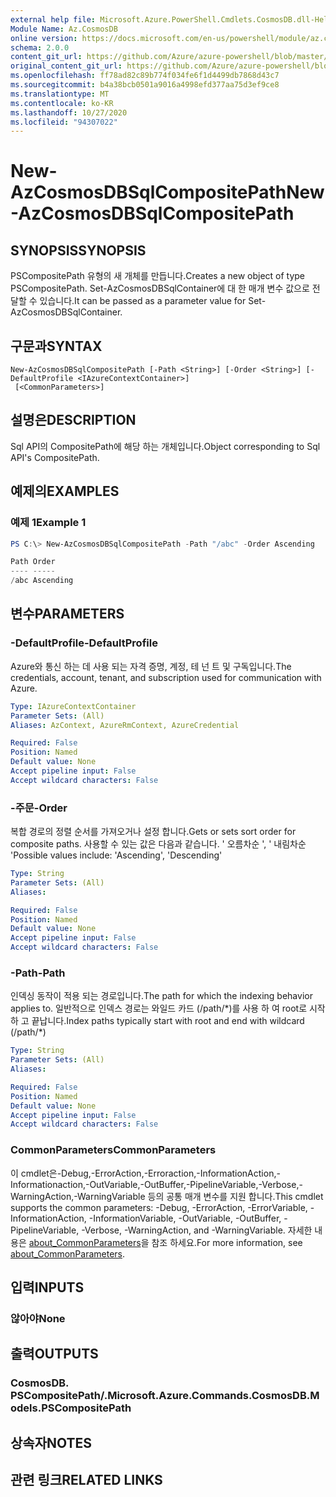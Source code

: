 ```yaml
---
external help file: Microsoft.Azure.PowerShell.Cmdlets.CosmosDB.dll-Help.xml
Module Name: Az.CosmosDB
online version: https://docs.microsoft.com/en-us/powershell/module/az.cosmosdb/new-azcosmosdbsqlcompositepath
schema: 2.0.0
content_git_url: https://github.com/Azure/azure-powershell/blob/master/src/CosmosDB/CosmosDB/help/New-AzCosmosDBSqlCompositePath.md
original_content_git_url: https://github.com/Azure/azure-powershell/blob/master/src/CosmosDB/CosmosDB/help/New-AzCosmosDBSqlCompositePath.md
ms.openlocfilehash: ff78ad82c89b774f034fe6f1d4499db7868d43c7
ms.sourcegitcommit: b4a38bcb0501a9016a4998efd377aa75d3ef9ce8
ms.translationtype: MT
ms.contentlocale: ko-KR
ms.lasthandoff: 10/27/2020
ms.locfileid: "94307022"
---
```

# <span data-ttu-id="2b5e7-101">New-AzCosmosDBSqlCompositePath</span><span class="sxs-lookup"><span data-stu-id="2b5e7-101">New-AzCosmosDBSqlCompositePath</span></span>

## <span data-ttu-id="2b5e7-102">SYNOPSIS</span><span class="sxs-lookup"><span data-stu-id="2b5e7-102">SYNOPSIS</span></span>
<span data-ttu-id="2b5e7-103">PSCompositePath 유형의 새 개체를 만듭니다.</span><span class="sxs-lookup"><span data-stu-id="2b5e7-103">Creates a new object of type PSCompositePath.</span></span> <span data-ttu-id="2b5e7-104">Set-AzCosmosDBSqlContainer에 대 한 매개 변수 값으로 전달할 수 있습니다.</span><span class="sxs-lookup"><span data-stu-id="2b5e7-104">It can be passed as a parameter value for Set-AzCosmosDBSqlContainer.</span></span>

## <span data-ttu-id="2b5e7-105">구문과</span><span class="sxs-lookup"><span data-stu-id="2b5e7-105">SYNTAX</span></span>

```
New-AzCosmosDBSqlCompositePath [-Path <String>] [-Order <String>] [-DefaultProfile <IAzureContextContainer>]
 [<CommonParameters>]
```

## <span data-ttu-id="2b5e7-106">설명은</span><span class="sxs-lookup"><span data-stu-id="2b5e7-106">DESCRIPTION</span></span>
<span data-ttu-id="2b5e7-107">Sql API의 CompositePath에 해당 하는 개체입니다.</span><span class="sxs-lookup"><span data-stu-id="2b5e7-107">Object corresponding to Sql API's CompositePath.</span></span>

## <span data-ttu-id="2b5e7-108">예제의</span><span class="sxs-lookup"><span data-stu-id="2b5e7-108">EXAMPLES</span></span>

### <span data-ttu-id="2b5e7-109">예제 1</span><span class="sxs-lookup"><span data-stu-id="2b5e7-109">Example 1</span></span>
```powershell
PS C:\> New-AzCosmosDBSqlCompositePath -Path "/abc" -Order Ascending

Path Order
---- -----
/abc Ascending
```

## <span data-ttu-id="2b5e7-110">변수</span><span class="sxs-lookup"><span data-stu-id="2b5e7-110">PARAMETERS</span></span>

### <span data-ttu-id="2b5e7-111">-DefaultProfile</span><span class="sxs-lookup"><span data-stu-id="2b5e7-111">-DefaultProfile</span></span>
<span data-ttu-id="2b5e7-112">Azure와 통신 하는 데 사용 되는 자격 증명, 계정, 테 넌 트 및 구독입니다.</span><span class="sxs-lookup"><span data-stu-id="2b5e7-112">The credentials, account, tenant, and subscription used for communication with Azure.</span></span>

```yaml
Type: IAzureContextContainer
Parameter Sets: (All)
Aliases: AzContext, AzureRmContext, AzureCredential

Required: False
Position: Named
Default value: None
Accept pipeline input: False
Accept wildcard characters: False
```

### <span data-ttu-id="2b5e7-113">-주문</span><span class="sxs-lookup"><span data-stu-id="2b5e7-113">-Order</span></span>
<span data-ttu-id="2b5e7-114">복합 경로의 정렬 순서를 가져오거나 설정 합니다.</span><span class="sxs-lookup"><span data-stu-id="2b5e7-114">Gets or sets sort order for composite paths.</span></span>
<span data-ttu-id="2b5e7-115">사용할 수 있는 값은 다음과 같습니다. ' 오름차순 ', ' 내림차순 '</span><span class="sxs-lookup"><span data-stu-id="2b5e7-115">Possible values include: 'Ascending', 'Descending'</span></span>

```yaml
Type: String
Parameter Sets: (All)
Aliases:

Required: False
Position: Named
Default value: None
Accept pipeline input: False
Accept wildcard characters: False
```

### <span data-ttu-id="2b5e7-116">-Path</span><span class="sxs-lookup"><span data-stu-id="2b5e7-116">-Path</span></span>
<span data-ttu-id="2b5e7-117">인덱싱 동작이 적용 되는 경로입니다.</span><span class="sxs-lookup"><span data-stu-id="2b5e7-117">The path for which the indexing behavior applies to.</span></span>
<span data-ttu-id="2b5e7-118">일반적으로 인덱스 경로는 와일드 카드 (/path/\*)를 사용 하 여 root로 시작 하 고 끝납니다.</span><span class="sxs-lookup"><span data-stu-id="2b5e7-118">Index paths typically start with root and end with wildcard (/path/\*)</span></span>

```yaml
Type: String
Parameter Sets: (All)
Aliases:

Required: False
Position: Named
Default value: None
Accept pipeline input: False
Accept wildcard characters: False
```

### <span data-ttu-id="2b5e7-119">CommonParameters</span><span class="sxs-lookup"><span data-stu-id="2b5e7-119">CommonParameters</span></span>
<span data-ttu-id="2b5e7-120">이 cmdlet은-Debug,-ErrorAction,-Erroraction,-InformationAction,-Informationaction,-OutVariable,-OutBuffer,-PipelineVariable,-Verbose,-WarningAction,-WarningVariable 등의 공통 매개 변수를 지원 합니다.</span><span class="sxs-lookup"><span data-stu-id="2b5e7-120">This cmdlet supports the common parameters: -Debug, -ErrorAction, -ErrorVariable, -InformationAction, -InformationVariable, -OutVariable, -OutBuffer, -PipelineVariable, -Verbose, -WarningAction, and -WarningVariable.</span></span> <span data-ttu-id="2b5e7-121">자세한 내용은 [about_CommonParameters](http://go.microsoft.com/fwlink/?LinkID=113216)을 참조 하세요.</span><span class="sxs-lookup"><span data-stu-id="2b5e7-121">For more information, see [about_CommonParameters](http://go.microsoft.com/fwlink/?LinkID=113216).</span></span>

## <span data-ttu-id="2b5e7-122">입력</span><span class="sxs-lookup"><span data-stu-id="2b5e7-122">INPUTS</span></span>

### <span data-ttu-id="2b5e7-123">않아야</span><span class="sxs-lookup"><span data-stu-id="2b5e7-123">None</span></span>

## <span data-ttu-id="2b5e7-124">출력</span><span class="sxs-lookup"><span data-stu-id="2b5e7-124">OUTPUTS</span></span>

### <span data-ttu-id="2b5e7-125">CosmosDB. PSCompositePath/.</span><span class="sxs-lookup"><span data-stu-id="2b5e7-125">Microsoft.Azure.Commands.CosmosDB.Models.PSCompositePath</span></span>

## <span data-ttu-id="2b5e7-126">상속자</span><span class="sxs-lookup"><span data-stu-id="2b5e7-126">NOTES</span></span>

## <span data-ttu-id="2b5e7-127">관련 링크</span><span class="sxs-lookup"><span data-stu-id="2b5e7-127">RELATED LINKS</span></span>
